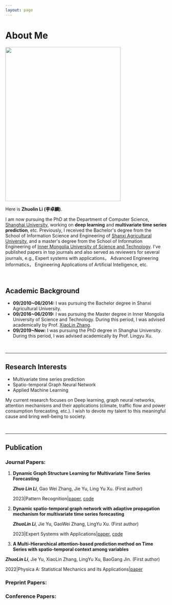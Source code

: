 ```yaml
---
layout: page
---
```


# About Me

<img src="https://ZhuoLinLi-shu.github.io/lizhuolin.jpg" class="floatpic" width="360" height="480">

Here is **Zhuolin Li (李卓麟)**.

I am now pursuing the PhD at the Department of Computer Science, <u>Shanghai University</u>, working on **deep learning** and **multivariate time series prediction**, etc. Previously, I received the Bachelor's degree from the School of Information Science and Engineering of <u>Shanxi Agricultural University</u>, and a master's degree from the School of Information Engineering of <u>Inner Mongolia University of Science and Technology</u>. I've published papers in top journals and also served as reviewers for several journals, e.g., Expert systems with applications， Advanced Engineering Informatics， Engineering Applications of Artificial Intelligence, etc.

<br>

## Academic Background

- **09/2010~06/2014:** I was pursuing the Bachelor degree in Shanxi Agricultural University.
- **09/2016~06/2019:** I was pursuing the Master degree in Inner Mongolia University of Science and Technology. During this period, I was advised academically by Prof. [XiaoLin Zhang](https://sit.imust.edu.cn/info/1153/4310.htm).
- **09/2019~Now:** I was pursuing the PhD degree in Shanghai University. During this period, I was advised academically by Prof. Lingyu Xu. 

<br>

---

## Research Interests

- Multivariate time series prediction
- Spatio-temporal Graph Neural Network
- Applied Machine Learning

My current research focuses on Deep learning, graph neural networks, attention mechanisms and their applications (climate, traffic flow and power consumption forecasting, etc.).  I wish to devote my talent to this meaningful cause and bring well-being to society.

<br>

---

## Publication

### Journal Papers:

1. **Dynamic Graph Structure Learning for Multivariate Time Series Forecasting**

   

   ***Zhuo Lin Li***, Gao Wei Zhang, Jie Yu, Ling Yu Xu. (First author) 

   

   2023|Pattern Recognition|[paper](https://www.sciencedirect.com/science/article/abs/pii/S0031320323001243), [code](https://github.com/ZhuoLinLi-shu/SDGL) 

2. **Dynamic spatio-temporal graph network with adaptive propagation mechanism for multivariate time series forecasting**

   

   ***ZhuoLin Li***, Jie Yu, GaoWei Zhang, LingYu Xu. (First author)

   

   2023|Expert Systems with Applications|[paper](https://www.sciencedirect.com/science/article/abs/pii/S0957417422023922), [code](https://codeocean.com/capsule/4561359/tree/v1) 

3.  **A Multi-Hierarchical attention-based prediction method on Time Series with spatio-temporal context among variables**

   

   ***ZhuoLin Li***, Jie Yu, XiaoLin Zhang, LingYu Xu, BaoGang Jin. (First author)
   
   
   
   2022|Physica A: Statistical Mechanics and its Applications|[paper](https://www.sciencedirect.com/science/article/abs/pii/S0378437122004460) 

### Preprint Papers:



### Conference Papers:
